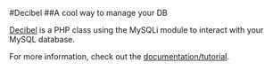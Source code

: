 #Decibel
##A cool way to manage your DB

[Decibel](http://ross.iasfbo.inaf.it/~gloria/decibel-class/) is a PHP class using the MySQLi module to interact with your MySQL database.

For more information, check out the [documentation/tutorial](http://ross.iasfbo.inaf.it/~gloria/decibel-class/).